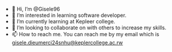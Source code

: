 - 👋 Hi, I’m @Gisele96
- 👀 I’m interested in learning  software developer.
- 🌱 I’m currently learning at Kepleer college.
- 💞️ I’m looking to collaborate on with others to increase my skills.
- 📫 How to reach me. You can reach me by my email which is gisele.dieumerci24snhu@keplercollege.ac.rw


<!---
Gisele96/Gisele96 is a ✨ special ✨ repository because its `README.md` (this file) appears on your GitHub profile.
You can click the Preview link to take a look at your changes.
--->
